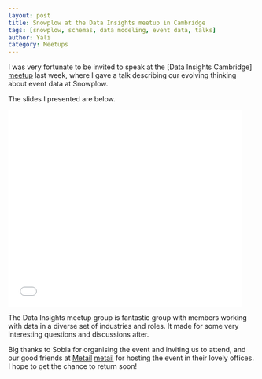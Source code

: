 ```yaml
---
layout: post
title: Snowplow at the Data Insights meetup in Cambridge
tags: [snowplow, schemas, data modeling, event data, talks]
author: Yali
category: Meetups
---
```


I was very fortunate to be invited to speak at the [Data Insights Cambridge] [meetup] last week, where I gave a talk describing our evolving thinking about event data at Snowplow.

The slides I presented are below.

<iframe src="//www.slideshare.net/slideshow/embed_code/46657244" width="476" height="400" frameborder="0" marginwidth="0" marginheight="0" scrolling="no"></iframe>

The Data Insights meetup group is fantastic group with members working with data in a diverse set of industries and roles. It made for some very interesting questions and discussions after.

Big thanks to Sobia for organising the event and inviting us to attend, and our good friends at [Metail] [metail] for hosting the event in their lovely offices. I hope to get the chance to return soon!


[meetup]: http://www.meetup.com/Data-Insights-Cambridge/
[metail]: http://metail.com/
